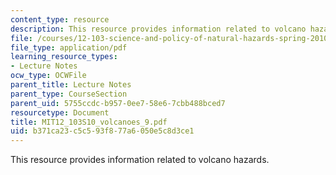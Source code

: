 ```yaml
---
content_type: resource
description: This resource provides information related to volcano hazards.
file: /courses/12-103-science-and-policy-of-natural-hazards-spring-2010/b371ca23c5c593f877a6050e5c8d3ce1_MIT12_103S10_volcanoes_9.pdf
file_type: application/pdf
learning_resource_types:
- Lecture Notes
ocw_type: OCWFile
parent_title: Lecture Notes
parent_type: CourseSection
parent_uid: 5755ccdc-b957-0ee7-58e6-7cbb488bced7
resourcetype: Document
title: MIT12_103S10_volcanoes_9.pdf
uid: b371ca23-c5c5-93f8-77a6-050e5c8d3ce1
---
```

This resource provides information related to volcano hazards.

